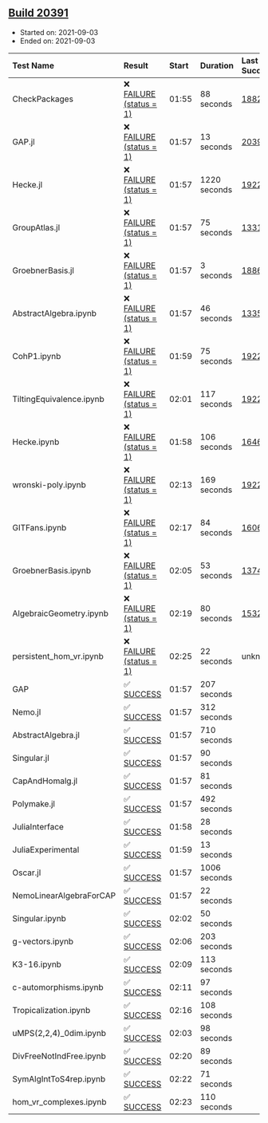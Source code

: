 ## [Build 20391](https://oscarci.mathematik.uni-kl.de/job/oscar/20391/)

* Started on: 2021-09-03
* Ended on: 2021-09-03

| Test Name    | Result | Start | Duration | Last Success | First Failure |
|:-------------|:-------|:------|:---------|:-------------|:--------------|
| CheckPackages | ❌ [FAILURE (status = 1)](https://oscarci.mathematik.uni-kl.de/job/oscar/20391/artifact/logs/build-20391/CheckPackages.log) | 01:55 | 88 seconds | [18822](https://oscarci.mathematik.uni-kl.de/job/oscar/18822/) | [18823](https://oscarci.mathematik.uni-kl.de/job/oscar/18823/) |
| GAP.jl | ❌ [FAILURE (status = 1)](https://oscarci.mathematik.uni-kl.de/job/oscar/20391/artifact/logs/build-20391/GAP.jl.log) | 01:57 | 13 seconds | [20390](https://oscarci.mathematik.uni-kl.de/job/oscar/20390/) | [20391](https://oscarci.mathematik.uni-kl.de/job/oscar/20391/) |
| Hecke.jl | ❌ [FAILURE (status = 1)](https://oscarci.mathematik.uni-kl.de/job/oscar/20391/artifact/logs/build-20391/Hecke.jl.log) | 01:57 | 1220 seconds | [19222](https://oscarci.mathematik.uni-kl.de/job/oscar/19222/) | [20152](https://oscarci.mathematik.uni-kl.de/job/oscar/20152/) |
| GroupAtlas.jl | ❌ [FAILURE (status = 1)](https://oscarci.mathematik.uni-kl.de/job/oscar/20391/artifact/logs/build-20391/GroupAtlas.jl.log) | 01:57 | 75 seconds | [13311](https://oscarci.mathematik.uni-kl.de/job/oscar/13311/) | [13312](https://oscarci.mathematik.uni-kl.de/job/oscar/13312/) |
| GroebnerBasis.jl | ❌ [FAILURE (status = 1)](https://oscarci.mathematik.uni-kl.de/job/oscar/20391/artifact/logs/build-20391/GroebnerBasis.jl.log) | 01:57 | 3 seconds | [18864](https://oscarci.mathematik.uni-kl.de/job/oscar/18864/) | [18865](https://oscarci.mathematik.uni-kl.de/job/oscar/18865/) |
| AbstractAlgebra.ipynb | ❌ [FAILURE (status = 1)](https://oscarci.mathematik.uni-kl.de/job/oscar/20391/artifact/logs/build-20391/AbstractAlgebra.ipynb.log) | 01:57 | 46 seconds | [13355](https://oscarci.mathematik.uni-kl.de/job/oscar/13355/) | [13356](https://oscarci.mathematik.uni-kl.de/job/oscar/13356/) |
| CohP1.ipynb | ❌ [FAILURE (status = 1)](https://oscarci.mathematik.uni-kl.de/job/oscar/20391/artifact/logs/build-20391/CohP1.ipynb.log) | 01:59 | 75 seconds | [19222](https://oscarci.mathematik.uni-kl.de/job/oscar/19222/) | [20152](https://oscarci.mathematik.uni-kl.de/job/oscar/20152/) |
| TiltingEquivalence.ipynb | ❌ [FAILURE (status = 1)](https://oscarci.mathematik.uni-kl.de/job/oscar/20391/artifact/logs/build-20391/TiltingEquivalence.ipynb.log) | 02:01 | 117 seconds | [19222](https://oscarci.mathematik.uni-kl.de/job/oscar/19222/) | [20152](https://oscarci.mathematik.uni-kl.de/job/oscar/20152/) |
| Hecke.ipynb | ❌ [FAILURE (status = 1)](https://oscarci.mathematik.uni-kl.de/job/oscar/20391/artifact/logs/build-20391/Hecke.ipynb.log) | 01:58 | 106 seconds | [16463](https://oscarci.mathematik.uni-kl.de/job/oscar/16463/) | [16464](https://oscarci.mathematik.uni-kl.de/job/oscar/16464/) |
| wronski-poly.ipynb | ❌ [FAILURE (status = 1)](https://oscarci.mathematik.uni-kl.de/job/oscar/20391/artifact/logs/build-20391/wronski-poly.ipynb.log) | 02:13 | 169 seconds | [19222](https://oscarci.mathematik.uni-kl.de/job/oscar/19222/) | [20152](https://oscarci.mathematik.uni-kl.de/job/oscar/20152/) |
| GITFans.ipynb | ❌ [FAILURE (status = 1)](https://oscarci.mathematik.uni-kl.de/job/oscar/20391/artifact/logs/build-20391/GITFans.ipynb.log) | 02:17 | 84 seconds | [16068](https://oscarci.mathematik.uni-kl.de/job/oscar/16068/) | [16069](https://oscarci.mathematik.uni-kl.de/job/oscar/16069/) |
| GroebnerBasis.ipynb | ❌ [FAILURE (status = 1)](https://oscarci.mathematik.uni-kl.de/job/oscar/20391/artifact/logs/build-20391/GroebnerBasis.ipynb.log) | 02:05 | 53 seconds | [13748](https://oscarci.mathematik.uni-kl.de/job/oscar/13748/) | [13749](https://oscarci.mathematik.uni-kl.de/job/oscar/13749/) |
| AlgebraicGeometry.ipynb | ❌ [FAILURE (status = 1)](https://oscarci.mathematik.uni-kl.de/job/oscar/20391/artifact/logs/build-20391/AlgebraicGeometry.ipynb.log) | 02:19 | 80 seconds | [15322](https://oscarci.mathematik.uni-kl.de/job/oscar/15322/) | [15323](https://oscarci.mathematik.uni-kl.de/job/oscar/15323/) |
| persistent_hom_vr.ipynb | ❌ [FAILURE (status = 1)](https://oscarci.mathematik.uni-kl.de/job/oscar/20391/artifact/logs/build-20391/persistent_hom_vr.ipynb.log) | 02:25 | 22 seconds | unknown | unknown |
| GAP | ✅ [SUCCESS](https://oscarci.mathematik.uni-kl.de/job/oscar/20391/artifact/logs/build-20391/GAP.log) | 01:57 | 207 seconds |  |  |
| Nemo.jl | ✅ [SUCCESS](https://oscarci.mathematik.uni-kl.de/job/oscar/20391/artifact/logs/build-20391/Nemo.jl.log) | 01:57 | 312 seconds |  |  |
| AbstractAlgebra.jl | ✅ [SUCCESS](https://oscarci.mathematik.uni-kl.de/job/oscar/20391/artifact/logs/build-20391/AbstractAlgebra.jl.log) | 01:57 | 710 seconds |  |  |
| Singular.jl | ✅ [SUCCESS](https://oscarci.mathematik.uni-kl.de/job/oscar/20391/artifact/logs/build-20391/Singular.jl.log) | 01:57 | 90 seconds |  |  |
| CapAndHomalg.jl | ✅ [SUCCESS](https://oscarci.mathematik.uni-kl.de/job/oscar/20391/artifact/logs/build-20391/CapAndHomalg.jl.log) | 01:57 | 81 seconds |  |  |
| Polymake.jl | ✅ [SUCCESS](https://oscarci.mathematik.uni-kl.de/job/oscar/20391/artifact/logs/build-20391/Polymake.jl.log) | 01:57 | 492 seconds |  |  |
| JuliaInterface | ✅ [SUCCESS](https://oscarci.mathematik.uni-kl.de/job/oscar/20391/artifact/logs/build-20391/JuliaInterface.log) | 01:58 | 28 seconds |  |  |
| JuliaExperimental | ✅ [SUCCESS](https://oscarci.mathematik.uni-kl.de/job/oscar/20391/artifact/logs/build-20391/JuliaExperimental.log) | 01:59 | 13 seconds |  |  |
| Oscar.jl | ✅ [SUCCESS](https://oscarci.mathematik.uni-kl.de/job/oscar/20391/artifact/logs/build-20391/Oscar.jl.log) | 01:57 | 1006 seconds |  |  |
| NemoLinearAlgebraForCAP | ✅ [SUCCESS](https://oscarci.mathematik.uni-kl.de/job/oscar/20391/artifact/logs/build-20391/NemoLinearAlgebraForCAP.log) | 01:57 | 22 seconds |  |  |
| Singular.ipynb | ✅ [SUCCESS](https://oscarci.mathematik.uni-kl.de/job/oscar/20391/artifact/logs/build-20391/Singular.ipynb.log) | 02:02 | 50 seconds |  |  |
| g-vectors.ipynb | ✅ [SUCCESS](https://oscarci.mathematik.uni-kl.de/job/oscar/20391/artifact/logs/build-20391/g-vectors.ipynb.log) | 02:06 | 203 seconds |  |  |
| K3-16.ipynb | ✅ [SUCCESS](https://oscarci.mathematik.uni-kl.de/job/oscar/20391/artifact/logs/build-20391/K3-16.ipynb.log) | 02:09 | 113 seconds |  |  |
| c-automorphisms.ipynb | ✅ [SUCCESS](https://oscarci.mathematik.uni-kl.de/job/oscar/20391/artifact/logs/build-20391/c-automorphisms.ipynb.log) | 02:11 | 97 seconds |  |  |
| Tropicalization.ipynb | ✅ [SUCCESS](https://oscarci.mathematik.uni-kl.de/job/oscar/20391/artifact/logs/build-20391/Tropicalization.ipynb.log) | 02:16 | 108 seconds |  |  |
| uMPS(2,2,4)_0dim.ipynb | ✅ [SUCCESS](https://oscarci.mathematik.uni-kl.de/job/oscar/20391/artifact/logs/build-20391/uMPS-2-2-4-_0dim.ipynb.log) | 02:03 | 98 seconds |  |  |
| DivFreeNotIndFree.ipynb | ✅ [SUCCESS](https://oscarci.mathematik.uni-kl.de/job/oscar/20391/artifact/logs/build-20391/DivFreeNotIndFree.ipynb.log) | 02:20 | 89 seconds |  |  |
| SymAlgIntToS4rep.ipynb | ✅ [SUCCESS](https://oscarci.mathematik.uni-kl.de/job/oscar/20391/artifact/logs/build-20391/SymAlgIntToS4rep.ipynb.log) | 02:22 | 71 seconds |  |  |
| hom_vr_complexes.ipynb | ✅ [SUCCESS](https://oscarci.mathematik.uni-kl.de/job/oscar/20391/artifact/logs/build-20391/hom_vr_complexes.ipynb.log) | 02:23 | 110 seconds |  |  |
